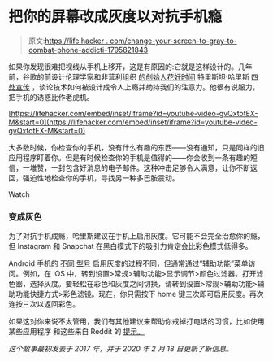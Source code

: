# 把你的屏幕改成灰度以对抗手机瘾

> 原文:[https://life hacker . com/change-your-screen-to-gray-to-combat-phone-addicti-1795821843](https://lifehacker.com/change-your-screen-to-grayscale-to-combat-phone-addicti-1795821843)

如果你发现很难把视线从手机上移开，这是有原因的:它就是这样设计的。几年前，谷歌的前设计伦理学家和非营利组织 [的创始人花好时间](http://timewellspent.io/) 特里斯坦·哈里斯 [四处宣传](http://www.cbsnews.com/news/why-cant-we-put-down-our-smartphones-60-minutes/) ，谈论技术如何被设计成令人上瘾并劫持我们的注意力。他很有说服力，把手机的诱惑比作老虎机。

 [https://lifehacker.com/embed/inset/iframe?id=youtube-video-gvQxtotEX-M&start=0](https://lifehacker.com/embed/inset/iframe?id=youtube-video-gvQxtotEX-M&start=0) 

大多数时候，你检查你的手机，没有什么有趣的东西——没有通知，只是同样的旧应用程序盯着你。但是有时候检查你的手机是值得的——你会收到一条有趣的短信，一堆赞，一封包含好消息的电子邮件。这种冲击足够令人满意，让你不断返回，强迫性地检查你的手机，寻找另一种多巴胺震动。

Watch

### **变成灰色**

为了对抗手机成瘾，哈里斯建议在手机上启用灰度。它可能不会完全治愈你的瘾，但 Instagram 和 Snapchat 在黑白模式下的吸引力肯定会比彩色模式低得多。

Android 手机的 [不同](https://www.droidviews.com/enable-grayscale-mode-on-any-android/) [型号](https://www.samsung.com/sg/support/mobile-devices/what-to-do-when-the-display-screen-on-samsung-galaxy-s10-series-are-black-and-white/) 启用灰度的过程不同，但通常通过“辅助功能”菜单访问。例如，在 iOS 中，转到设置>常规>辅助功能>显示调节>颜色过滤器。打开滤色器，选择灰度。要轻松在彩色和灰度之间切换，请转到设置>常规>辅助功能>辅助功能快捷方式>彩色滤镜。现在，你只需按下 home 键三次即可启用灰度。再次连按三次以返回彩色。

如果这对你来说不太管用，我们有其他建议来帮助你戒掉打电话的习惯，比如使用某些应用程序 和这些来自 Reddit 的 [提示。](https://lifehacker.com/how-to-use-your-phone-less-according-to-reddit-1837178799)

*这个故事最初发表于 2017 年，并于 2020 年 2 月 18 日更新了新信息。*